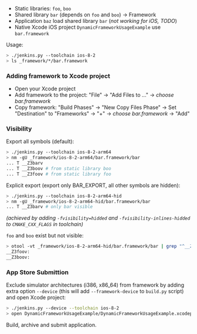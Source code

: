 * Static libraries: `foo`, `boo`
* Shared library `bar` (depends on `foo` and `boo`) -> Framework
* Application `baz` load shared library `bar` (*not working for iOS, TODO*)
* Native Xcode iOS project `DynamicFrameworkUsageExample` use `bar.framework`

Usage:
```bash
> ./jenkins.py --toolchain ios-8-2
> ls _framework/*/bar.framework
```

### Adding framework to Xcode project

* Open your Xcode project
* Add framework to the project: "File" -> "Add Files to ..." -> *choose bar.framework*
* Copy framework: "Build Phases" -> "New Copy Files Phase" -> Set "Destination" to "Frameworks" -> "+" -> *choose bar.framework* -> "Add"

### Visibility

Export all symbols (default):

```bash
> ./jenkins.py --toolchain ios-8-2-arm64
> nm -gU _framework/ios-8-2-arm64/bar.framework/bar
... T __Z3barv
... T __Z3boov # from static library boo
... T __Z3foov # from static library foo
```

Explicit export (export only BAR_EXPORT, all other symbols are hidden):

```bash
> ./jenkins.py --toolchain ios-8-2-arm64-hid
> nm -gU _framework/ios-8-2-arm64-hid/bar.framework/bar
... T __Z3barv # only bar visible
```

*(achieved by adding `-fvisibility=hidded` and `-fvisibility-inlines-hidded` to `CMAKE_CXX_FLAGS` in toolchain)*

`foo` and `boo` exist but not visible:
```bash
> otool -vt _framework/ios-8-2-arm64-hid/bar.framework/bar | grep "^__Z3\(foo\|boo\)"
__Z3foov:
__Z3boov:
```

### App Store Submittion

Exclude simulator architectures (i386, x86_64) from framework by adding extra option `--device` (this will add `--framework-device` to `build.py` script) and open Xcode project:

```bash
> ./jenkins.py --device --toolchain ios-8-2
> open DynamicFrameworkUsageExample/DynamicFrameworkUsageExample.xcodeproj
```

Build, archive and submit application.

